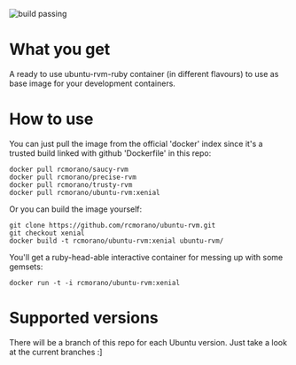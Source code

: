 ![build passing](https://img.shields.io/docker/automated/rcmorano/ubuntu-rvm.svg)

# What you get

A ready to use ubuntu-rvm-ruby container (in different flavours) to use as base image for your development containers.

# How to use

You can just pull the image from the official 'docker' index since it's a trusted build linked with github 'Dockerfile' in this repo:
```
docker pull rcmorano/saucy-rvm
docker pull rcmorano/precise-rvm
docker pull rcmorano/trusty-rvm
docker pull rcmorano/ubuntu-rvm:xenial
```

Or you can build the image yourself:
```
git clone https://github.com/rcmorano/ubuntu-rvm.git
git checkout xenial
docker build -t rcmorano/ubuntu-rvm:xenial ubuntu-rvm/
```

You'll get a ruby-head-able interactive container for messing up with some gemsets:

```
docker run -t -i rcmorano/ubuntu-rvm:xenial
```

# Supported versions

There will be a branch of this repo for each Ubuntu version. Just take a look at the current branches :]
